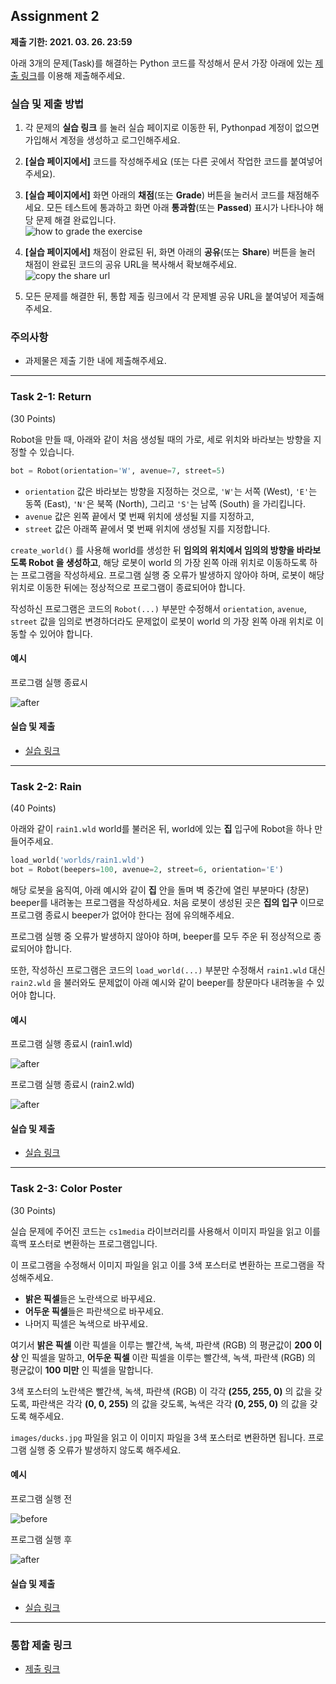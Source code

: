## Assignment 2
**제출 기한: 2021. 03. 26. 23:59**

아래 3개의 문제(Task)를 해결하는 Python 코드를 작성해서 문서 가장 아래에 있는 [제출 링크](https://docs.google.com/forms/d/e/1FAIpQLSfEplxOLx4NRXb5AhHJ56njbk9FvUujpPa-jm5LlAisGZvPRg/viewform?usp=sf_link)를 이용해 제출해주세요. 


### 실습 및 제출 방법

1. 각 문제의 **실습 링크** 를 눌러 실습 페이지로 이동한 뒤, Pythonpad 계정이 없으면 가입해서 계정을 생성하고 로그인해주세요. 
2. **[실습 페이지에서]** 코드를 작성해주세요 (또는 다른 곳에서 작업한 코드를 붙여넣어주세요).
3. **[실습 페이지에서]** 화면 아래의 **채점**(또는 **Grade**) 버튼을 눌러서 코드를 채점해주세요. 모든 테스트에 통과하고 화면 아래 **통과함**(또는 **Passed**) 표시가 나타나야 해당 문제 해결 완료입니다.\
  ![how to grade the exercise](/static/bat51501/assignments/images/grade_pass.png)

4. **[실습 페이지에서]** 채점이 완료된 뒤, 화면 아래의 **공유**(또는 **Share**) 버튼을 눌러 채점이 완료된 코드의 공유 URL을 복사해서 확보해주세요.\
  ![copy the share url](/static/bat51501/assignments/images/share_url.png)

5. 모든 문제를 해결한 뒤, 통합 제출 링크에서 각 문제별 공유 URL을 붙여넣어 제출해주세요.


### 주의사항

- 과제물은 제출 기한 내에 제출해주세요.

---------------------------------------

### Task 2-1: Return
(30 Points)

Robot을 만들 때, 아래와 같이 처음 생성될 때의 가로, 세로 위치와 바라보는 방향을 지정할 수 있습니다.

```python
bot = Robot(orientation='W', avenue=7, street=5)
```

- `orientation` 값은 바라보는 방향을 지정하는 것으로, `'W'`는 서쪽 (West), `'E'`는 동쪽 (East), `'N'`은 북쪽 (North), 그리고 `'S'`는 남쪽 (South) 을 가리킵니다. 
- `avenue` 값은 왼쪽 끝에서 몇 번째 위치에 생성될 지를 지정하고, 
- `street` 값은 아래쪽 끝에서 몇 번째 위치에 생성될 지를 지정합니다.

`create_world()` 를 사용해 world를 생성한 뒤 **임의의 위치에서 임의의 방향을 바라보도록 Robot 을 생성하고**, 해당 로봇이 world 의 가장 왼쪽 아래 위치로 이동하도록 하는 프로그램을 작성하세요. 프로그램 실행 중 오류가 발생하지 않아야 하며, 로봇이 해당 위치로 이동한 뒤에는 정상적으로 프로그램이 종료되어야 합니다.

작성하신 프로그램은 코드의 `Robot(...)` 부분만 수정해서 `orientation`, `avenue`, `street` 값을 임의로 변경하더라도 문제없이 로봇이 world 의 가장 왼쪽 아래 위치로 이동할 수 있어야 합니다.

#### 예시

프로그램 실행 종료시

![after](/static/bat51501/assignments/images/02_return_after.png)

#### 실습 및 제출

- [실습 링크](https://www.pythonpad.co/pads/6740oz9m2bmr0zzm/exercise)

---------------------------------------

### Task 2-2: Rain
(40 Points)

아래와 같이 `rain1.wld` world를 불러온 뒤, world에 있는 **집** 입구에 Robot을 하나 만들어주세요.

```python
load_world('worlds/rain1.wld')
bot = Robot(beepers=100, avenue=2, street=6, orientation='E')
```

해당 로봇을 움직여, 아래 예시와 같이 **집** 안을 돌며 벽 중간에 열린 부분마다 (창문) beeper를 내려놓는 프로그램을 작성하세요. 처음 로봇이 생성된 곳은 **집의 입구** 이므로 프로그램 종료시 beeper가 없어야 한다는 점에 유의해주세요.

프로그램 실행 중 오류가 발생하지 않아야 하며, beeper를 모두 주운 뒤 정상적으로 종료되어야 합니다.

또한, 작성하신 프로그램은 코드의 `load_world(...)` 부분만 수정해서 `rain1.wld` 대신 `rain2.wld` 을 불러와도 문제없이 아래 예시와 같이 beeper를 창문마다 내려놓을 수 있어야 합니다.

#### 예시

프로그램 실행 종료시 (rain1.wld)

![after](/static/bat51501/assignments/images/02_rain1_after.png)

프로그램 실행 종료시 (rain2.wld)

![after](/static/bat51501/assignments/images/02_rain2_after.png)

#### 실습 및 제출

- [실습 링크](https://www.pythonpad.co/pads/3bumkuctct9sr1x8/exercise)

---------------------------------------

### Task 2-3: Color Poster
(30 Points)

실습 문제에 주어진 코드는 `cs1media` 라이브러리를 사용해서 이미지 파일을 읽고 이를 흑백 포스터로 변환하는 프로그램입니다.

이 프로그램을 수정해서 이미지 파일을 읽고 이를 3색 포스터로 변환하는 프로그램을 작성해주세요.

- **밝은 픽셀**들은 노란색으로 바꾸세요.
- **어두운 픽셀**들은 파란색으로 바꾸세요.
- 나머지 픽셀은 녹색으로 바꾸세요.

여기서 **밝은 픽셀** 이란 픽셀을 이루는 빨간색, 녹색, 파란색 (RGB) 의 평균값이 **200 이상** 인 픽셀을 말하고, **어두운 픽셀** 이란 픽셀을 이루는 빨간색, 녹색, 파란색 (RGB) 의 평균값이 **100 미만** 인 픽셀을 말합니다.

3색 포스터의 노란색은 빨간색, 녹색, 파란색 (RGB) 이 각각 **(255, 255, 0)** 의 값을 갖도록, 파란색은 각각 **(0, 0, 255)** 의 값을 갖도록, 녹색은 각각 **(0, 255, 0)** 의 값을 갖도록 해주세요. 

`images/ducks.jpg` 파일을 읽고 이 이미지 파일을 3색 포스터로 변환하면 됩니다. 
프로그램 실행 중 오류가 발생하지 않도록 해주세요.

#### 예시

프로그램 실행 전

![before](/static/bat51501/assignments/images/02_ducks.jpeg)

프로그램 실행 후

![after](/static/bat51501/assignments/images/02_ducks_after.png)

#### 실습 및 제출

- [실습 링크](https://www.pythonpad.co/pads/rdl0ydk5qt9t4bvf/exercise)

---------------------------------------

### 통합 제출 링크

- [제출 링크](https://docs.google.com/forms/d/e/1FAIpQLSfEplxOLx4NRXb5AhHJ56njbk9FvUujpPa-jm5LlAisGZvPRg/viewform?usp=sf_link)